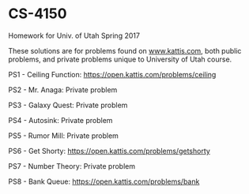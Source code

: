 # CS-4150
Homework for Univ. of Utah Spring 2017

These solutions are for problems found on www.kattis.com, both public problems, and private problems unique to University of Utah course. 

PS1 - Ceiling Function: https://open.kattis.com/problems/ceiling

PS2 - Mr. Anaga: Private problem 

PS3 - Galaxy Quest: Private problem

PS4 - Autosink: Private problem

PS5 - Rumor Mill: Private problem

PS6 - Get Shorty: https://open.kattis.com/problems/getshorty

PS7 - Number Theory: Private problem

PS8 - Bank Queue: https://open.kattis.com/problems/bank
